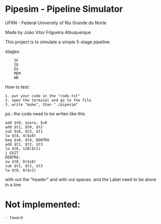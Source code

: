 # Pipesim - Pipeline Simulator

UFRN - Federal University of Rio Grande do Norte


Made by João Vitor Filgueira Albuquerque


This project is to simulate a simple 5-stage pipeline.


stages:

		IF		
		ID		
		EX	
		MEM
		WB

How to test:

	1. put your code in the "code.txt"
	2. open the terminal and go to the file
	3. write "make", than "./pipesim"


ps.:
the code need to be writen like this


	add $t0, $zero, $v0
	add $t1, $t0, $t2
	sub $s0, $t3, $t1
	lw $t4, 4($s0)
	beq $s0, $t4, DENTRO
	add $t1, $t2, $t3
	lw $t0, 128($t1)
	j EXIT
	DENTRO:
	sw $t8, 0($s8)
	sub $t1, $t2, $t3
	lw $t0, 8($s1)

with out the "header" and with out spaces.
and the Label need to be alone in a line

# Not implemented:

	- foward
